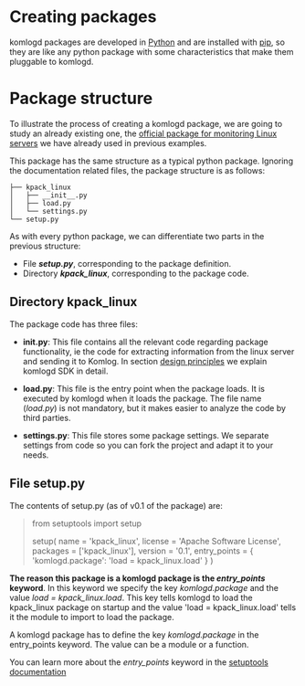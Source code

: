 # Creating packages

komlogd packages are developed in [Python](https://www.python.org) and are installed with
[pip](https://pypi.python.org/pypi/pip), so they are like any python package with some characteristics
that make them pluggable to komlogd.

# Package structure

To illustrate the process of creating a komlogd package, we are going to study an already existing one,
the [official package for monitoring Linux servers](https://github.com/komlog-io/kpack_linux) we have already
used in previous examples.

This package has the same structure as a typical python package. Ignoring the documentation related files, the
package structure is as follows:

```
├── kpack_linux
│   ├── __init__.py
│   ├── load.py
│   └── settings.py
└── setup.py
```

As with every python package, we can differentiate two parts in the previous structure:
* File ***setup.py***, corresponding to the package definition.
* Directory ***kpack_linux***, corresponding to the package code.

## Directory kpack_linux

The package code has three files:

* **__init__.py**: This file contains all the relevant code regarding package functionality, ie the code
for extracting information from the linux server and sending it to Komlog.
In section [design principles](design.md) we explain komlogd SDK in detail.

* **load.py**: This file is the entry point when the package loads. It is executed by komlogd when it loads
the package. The file name (*load.py*) is not mandatory, but it makes easier to analyze the code by third parties.

* **settings.py**: This file stores some package settings. We separate settings from code so you can fork the
project and adapt it to your needs.

## File setup.py

The contents of setup.py (as of v0.1 of the package) are:

> from setuptools import setup
>
> setup(
>     name = 'kpack_linux',
>     license = 'Apache Software License',
>     packages = ['kpack_linux'],
>     version = '0.1',
>     entry_points = {
>         'komlogd.package': 'load = kpack_linux.load'
>     }
> )

**The reason this package is a komlogd package is the *entry_points* keyword**. In this keyword we specify
the key *komlogd.package* and the value *load = kpack_linux.load*. This key tells komlogd to load the kpack_linux
package on startup and the value 'load = kpack_linux.load' tells it the module to import to load the package.

A komlogd package has to define the key *komlogd.package* in the entry_points keyword. The value can be a module or
a function.

You can learn more about the *entry_points* keyword in the
[setuptools documentation](http://setuptools.readthedocs.io/en/latest/setuptools.html#dynamic-discovery-of-services-and-plugins)

